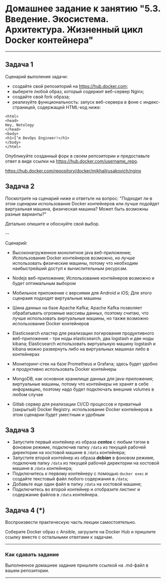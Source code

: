 
# Домашнее задание к занятию "5.3. Введение. Экосистема. Архитектура. Жизненный цикл Docker контейнера"

---

## Задача 1

Сценарий выполения задачи:

- создайте свой репозиторий на https://hub.docker.com;
- выберете любой образ, который содержит веб-сервер Nginx;
- создайте свой fork образа;
- реализуйте функциональность:
запуск веб-сервера в фоне с индекс-страницей, содержащей HTML-код ниже:
```
<html>
<head>
Hey, Netology
</head>
<body>
<h1>I’m DevOps Engineer!</h1>
</body>
</html>
```
Опубликуйте созданный форк в своем репозитории и предоставьте ответ в виде ссылки на https://hub.docker.com/username_repo.

https://hub.docker.com/repository/docker/mikhailrusakovich/nginx

## Задача 2

Посмотрите на сценарий ниже и ответьте на вопрос:
"Подходит ли в этом сценарии использование Docker контейнеров или лучше подойдет виртуальная машина, физическая машина? Может быть возможны разные варианты?"

Детально опишите и обоснуйте свой выбор.

--

Сценарий:

- Высоконагруженное монолитное java веб-приложение;
Использование Docker контейнеров возможно, но лучше использовать физические машины, потому что необходим наибыстрейший доступ к вычислительным ресурсам.

- Nodejs веб-приложение;
Использование контейнеров возможно и будет оптимальным выбором

- Мобильное приложение c версиями для Android и iOS;
Для этого сценраия подходят виртуальные машины

- Шина данных на базе Apache Kafka;
Apache Kafka позволяет обрабатывать огромные массивы данных, поэтому считаю, что лучше использовать виртуальные машины, но также возможно использование Docker контейнеров

- Elasticsearch кластер для реализации логирования продуктивного веб-приложения - три ноды elasticsearch, два logstash и две ноды kibana;
Elasticsearch использовать виртуальную машину
logstash и kibana можно развернуть либо на виртуальных машинах либо в контейнерах

- Мониторинг-стек на базе Prometheus и Grafana;
здесь будет удобно и продуктивно использовать Docker контейнеры


- MongoDB, как основное хранилище данных для java-приложения;
виртуальные машины, потому что контейнеры не хранят в себе информацию, поэтому надо будет подключать внешние volumes в любом случае


- Gitlab сервер для реализации CI/CD процессов и приватный (закрытый) Docker Registry.
использование Docker контейнеров в этом сценарии будет уместным и удобным


## Задача 3

- Запустите первый контейнер из образа ***centos*** c любым тэгом в фоновом режиме, подключив папку ```/data``` из текущей рабочей директории на хостовой машине в ```/data``` контейнера;
- Запустите второй контейнер из образа ***debian*** в фоновом режиме, подключив папку ```/data``` из текущей рабочей директории на хостовой машине в ```/data``` контейнера;
- Подключитесь к первому контейнеру с помощью ```docker exec``` и создайте текстовый файл любого содержания в ```/data```;
- Добавьте еще один файл в папку ```/data``` на хостовой машине;
- Подключитесь во второй контейнер и отобразите листинг и содержание файлов в ```/data``` контейнера.

## Задача 4 (*)

Воспроизвести практическую часть лекции самостоятельно.

Соберите Docker образ с Ansible, загрузите на Docker Hub и пришлите ссылку вместе с остальными ответами к задачам.


---

### Как cдавать задание

Выполненное домашнее задание пришлите ссылкой на .md-файл в вашем репозитории.

---
